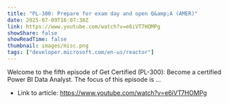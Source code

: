 ```yaml
---
title: "PL-300: Prepare for exam day and open Q&amp;A (AMER)"
date: 2025-07-09T16:07:38Z
link: https://www.youtube.com/watch?v=e6iVT7HOMPg
showShare: false
showReadTime: false
thumbnail: images/misc.png
tags: ["developer.microsoft.com/en-us/reactor"]
---
```

Welcome to the fifth episode of Get Certified (PL-300): Become a certified Power BI Data Analyst. The focus of this episode is ...

- Link to article: https://www.youtube.com/watch?v=e6iVT7HOMPg
